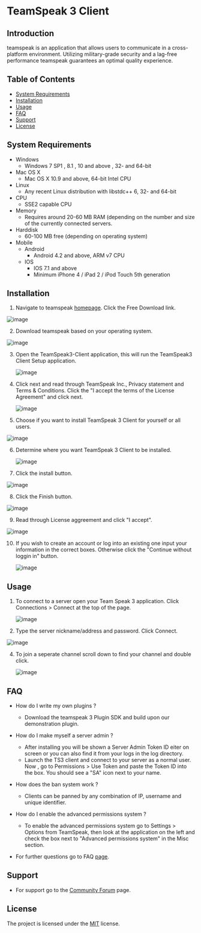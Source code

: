 # TeamSpeak 3 Client


Introduction
------------
teamspeak is an application that allows users to communicate in a cross-platform environment.
Utilizing military-grade security and a lag-free performance teamspeak guarantees an optimal quality
experience. 

Table of Contents
------------------
* [System Requirements](#system-requirements)
* [Installation](#installation)
* [Usage](#usage)
* [FAQ](#faq)
* [Support](#support)
* [License](#license)

System Requirements
-------------
* Windows 
  * Windows 7 SP1 , 8.1 , 10 and above , 32- and 64-bit
* Mac OS X
  * Mac OS X 10.9 and above, 64-bit Intel CPU
* Linux
  * Any recent Linux distribution with libstdc++ 6, 32-
    and 64-bit
* CPU
  * SSE2 capable CPU
* Memory
  * Requires around 20-60 MB RAM (depending on the number
    and size of the currently connected servers.
* Harddisk
  * 60-100 MB free (depending on operating system)
* Mobile
  * Android
    * Android 4.2 and above, ARM v7 CPU
  * IOS
    * IOS 7.1 and above
    * Minimum iPhone 4 / iPad 2 / iPod Touch 5th 
      generation

Installation
------------
1. Navigate to teamspeak [homepage](https://www.teamspeak.com/en/).
   Click the Free Download link.  

![image](https://user-images.githubusercontent.com/76662555/114241044-8a368c80-9956-11eb-87d7-dba9422a2528.png)

2. Download teamspeak based on your operating system.

![image](https://user-images.githubusercontent.com/76662555/114241497-38423680-9957-11eb-8fa6-aeae912b14d1.png)

3. Open the TeamSpeak3-Client application, this will 
   run the TeamSpeak3 Client Setup application.
   
   ![image](https://user-images.githubusercontent.com/76662555/114241671-89522a80-9957-11eb-9eef-33f8a4e5bb7c.png)


4. Click next and read through TeamSpeak Inc., Privacy
   statement and Terms & Conditions. Click the "I accept 
   the terms of the License Agreement" and click next.
   
   ![image](https://user-images.githubusercontent.com/76662555/114241762-b7d00580-9957-11eb-81e6-df75c2eeb455.png)

   
   
5. Choose if you want to install TeamSpeak 3 Client for 
   yourself or all users.


![image](https://user-images.githubusercontent.com/76662555/114241780-c1596d80-9957-11eb-933e-3d907143d2bc.png)


6. Determine where you want TeamSpeak 3 Client to be 
   installed.
   
   ![image](https://user-images.githubusercontent.com/76662555/114241900-f665c000-9957-11eb-91dc-63cc523e992a.png)

7. Click the install button.

![image](https://user-images.githubusercontent.com/76662555/114241882-ee0d8500-9957-11eb-8221-2a3d607f0c20.png)

8. Click the Finish button.

![image](https://user-images.githubusercontent.com/76662555/114241846-df26d280-9957-11eb-9bd7-69b5be1c8791.png)


9. Read through License aggreement and click "I accept".

![image](https://user-images.githubusercontent.com/76662555/114241953-0da4ad80-9958-11eb-8061-3ab8f703d00c.png)


10. If you wish to create an account or log into an existing
    one input your information in the correct boxes. Otherwise
    click the "Continue without loggin in" button.
    
    ![image](https://user-images.githubusercontent.com/76662555/114242040-3331b700-9958-11eb-972f-b49227609f9c.png)

    
    


Usage
-----
1. To connect to a server open your Team Speak 3 application. Click 
   Connections > Connect at the top of the page.
   
   ![image](https://user-images.githubusercontent.com/76662555/114242125-62482880-9958-11eb-957d-bfe37bfccd63.png)


2. Type the server nickname/address and password. Click Connect.

![image](https://user-images.githubusercontent.com/76662555/114242217-8572d800-9958-11eb-8ecb-2ad86d715d90.png)


4. To join a seperate channel scroll down to find your channel and double
   click. 
   
   ![image](https://user-images.githubusercontent.com/76662555/114242079-493f7780-9958-11eb-9760-0ea7ce30edfc.png)

FAQ
----
* How do I write my own plugins ?
  * Download the teamspeak 3 Plugin SDK and build upon our demonstration plugin. 

* How do I make myself a server admin ? 
  * After installing you will be shown a Server Admin Token ID eiter on screen    or you can also find it from your logs in the log directory. 
  * Launch the TS3 client and connect to your server as a normal user. Now , go to Permissions > Use Token and paste the Token ID into the box. You should see a "SA" icon next to your name.

* How does the ban system work ?
  * Clients can be panned by any combination of IP, username and unique identifier.
* How do I enable the advanced permissions system ?
  * To enable the advanced permissions system go to Settings > Options from TeamSpeak, then look at the application on the left and check the box next to "Advanced permissions system" in the Misc section.
* For further questions go to FAQ [page](https://support.teamspeak.com/hc/en-us).

Support
-------
* For support go to the [Community Forum](https://forum.teamspeak.com) page.

License
-------
The project is licensed under the [MIT](https://github.com/JacobMazzarese/README.md/blob/main/LICENSE) license.
